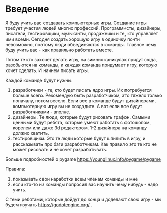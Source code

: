 # Введение
Я буду учить вас создавать компьютерные игры. Создание игры требует участия людей многих профессий. Программисты, дизайнеры, писатели, тестировщики, музыканты, продажники и те, кто управляет ими всеми. Сегодня создать хорошую игру в одиночку почти невозможно, поэтому люди объединяются в команды. Главное чему буду учить вас - как правильно работать вместе.

Потом те кто захочет делать игру, на зимних каникулах придут сюда, разобьются на команды, и каждая команда придумает игру, которую хочет сделать. И начнем писать игры.

Каждой команде будут нужны:
1. разработчики - те, кто будет писать ядро игры. Их потребуется больше всего. Рекомендую быть разработчиком, это тяжело только поначалу, потом весело. Если все в команде будут дизайнерами, компьютерную игру вы не создадите. А вот если все будут разработчиками - вполне.
2. дизайнеры. Те люди, которые будут рисовать графон. Самыми ценными будут ребята, которые умеют работать с фотошопом, корелем или даже 3d редактором. 1-2 дизайнера на команду должно хватить.
3. тестировщики. Это те люди которые будут шпилить в игру, и рассказывать про баги разработчикам. Как правило это те кто не может рисовать и не хочет разрабатывать.


Больше подробностей о pygame https://younglinux.info/pygame/pygame


Правила: 
1. показывать свои наработки всем членам команды и мне
2. если кто-то из команды попросил вас научить чему нибудь - надо учить.


С теми ребятами, которые дойдут до конца и доделают свою игру - мы будем изучать https://godotengine.org/ .
